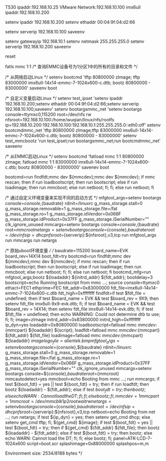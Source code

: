 T530 ipaddr:192.168.10.25
VMware Network:192.168.10.100
imx6ull ipaddr:192.168.10.200

setenv ipaddr 192.168.10.200
setenv ethaddr 00:04:9f:04:d2:66

setenv serverip 192.168.10.100
saveenv

setenv gatewayip 192.168.10.1 
setenv netmask 255.255.255.0 
setenv serverip 192.168.10.200 
saveenv 

reset

fatls mmc 1:1               /* 查询EMMC设备号为1分区1中的所有的目录和文件 */

/* 从网络启动Linux */
setenv bootcmd 'tftp 80800000 zImage; tftp 83000000 imx6ull-14x14-emmc-7-1024x600-c.dtb; bootz 80800000 - 83000000'
saveenv
boot

/* 自定义变量启动Linux */
setenv test_ipset 'setenv ipaddr 192.168.10.200;setenv ethaddr 00:04:9f:04:d2:66;setenv serverip 192.168.10.100;saveenv'
setenv bootargsmmc_net 'setenv bootargs console=ttymxc0,115200 root=/dev/nfs rw nfsroot=192.168.10.100:/home/wuqian/linux/nfs/rootfs ip=192.168.10.200:192.168.10.100:192.168.10.1:255.255.255.0::eth0:off'
setenv bootcmdmmc_net 'tftp 80800000 zImage;tftp 83000000 imx6ull-14x14-emmc-7-1024x600-c.dtb; bootz 80800000 - 83000000'
setenv test_mmcbootz 'run test_ipset;run bootargsmmc_net;run bootcmdmmc_net'
saveenv

/* 从EMMC启动Linux */
setenv bootcmd 'fatload mmc 1:1 80800000 zImage; fatload mmc 1:1 83000000 imx6ull-14x14-emmc-7-1024x600-c.dtb; bootz 80800000 - 83000000'
savenev
boot

bootcmd=run findfdt;mmc dev ${mmcdev};mmc dev ${mmcdev}; if mmc rescan; then if run loadbootscript; then run bootscript; else if run loadimage; then run mmcboot; else run netboot; fi; fi; else run netboot; fi

/* 通过自定义环境变量来实现不同的启动方式 */
mfgtool_args=setenv bootargs console=${console},${baudrate} rdinit=/linuxrc g_mass_storage.stall=0 g_mass_storage.removable=1 g_mass_storage.file=/fat g_mass_storage.ro=1 g_mass_storage.idVendor=0x066F g_mass_storage.idProduct=0x37FF g_mass_storage.iSerialNumber="" clk_ignore_unused 
mmcargs=setenv bootargs console=${console},${baudrate} root=${mmcroot}
netargs=setenv bootargs console=${console},${baudrate} root=/dev/nfs ip=dhcp nfsroot=${serverip}:${nfsroot},v3,tcp
run mfgtool_args
run mmcargs
run netargs

/* 原始uboot环境变量 */
/*
baudrate=115200
board_name=EVK
board_rev=14X14
boot_fdt=try
bootcmd=run findfdt;mmc dev ${mmcdev};mmc dev ${mmcdev}; if mmc rescan; then if run loadbootscript; then run bootscript; else if run loadimage; then run mmcboot; else run netboot; fi; fi; else run netboot; fi
bootcmd_mfg=run mfgtool_args;bootz ${loadaddr} ${initrd_addr} ${fdt_addr};
bootdelay=3
bootscript=echo Running bootscript from mmc ...; source
console=ttymxc0
ethact=FEC1
ethprime=FEC
fdt_addr=0x83000000
fdt_file=imx6ull-14x14-emmc-7-1024x600-c.dtb
fdt_high=0xffffffff
findfdt=if test $fdt_file = undefined; then if test $board_name = EVK && test $board_rev = 9X9; then setenv fdt_file imx6ull-9x9-evk.dtb; fi; if test $board_name = EVK && test $board_rev = 14X14; then setenv fdt_file imx6ull-14x14-evk.dtb; fi; if test $fdt_file = undefined; then echo WARNING: Could not determine dtb to use; fi; fi;
image=zImage
initrd_addr=0x83800000
initrd_high=0xffffffff
ip_dyn=yes
loadaddr=0x80800000
loadbootscript=fatload mmc ${mmcdev}:${mmcpart} ${loadaddr} ${script};
loadfdt=fatload mmc ${mmcdev}:${mmcpart} ${fdt_addr} ${fdt_file}
loadimage=fatload mmc ${mmcdev}:${mmcpart} ${loadaddr} ${image}
logo_file=alientek.bmp
mfgtool_args=setenv bootargs console=${console},${baudrate} rdinit=/linuxrc g_mass_storage.stall=0 g_mass_storage.removable=1 g_mass_storage.file=/fat g_mass_storage.ro=1 g_mass_storage.idVendor=0x066F g_mass_storage.idProduct=0x37FF g_mass_storage.iSerialNumber="" clk_ignore_unused 
mmcargs=setenv bootargs console=${console},${baudrate} root=${mmcroot}
mmcautodetect=yes
mmcboot=echo Booting from mmc ...; run mmcargs; if test ${boot_fdt} = yes || test ${boot_fdt} = try; then if run loadfdt; then bootz ${loadaddr} - ${fdt_addr}; else if test ${boot_fdt} = try; then bootz; else echo WARN: Cannot load the DT; fi; fi; else bootz; fi;
mmcdev=1
mmcpart=1
mmcroot=/dev/mmcblk1p2 rootwait rw
netargs=setenv bootargs console=${console},${baudrate} root=/dev/nfs ip=dhcp nfsroot=${serverip}:${nfsroot},v3,tcp
netboot=echo Booting from net ...; run netargs; if test ${ip_dyn} = yes; then setenv get_cmd dhcp; else setenv get_cmd tftp; fi; ${get_cmd} ${image}; if test ${boot_fdt} = yes || test ${boot_fdt} = try; then if ${get_cmd} ${fdt_addr} ${fdt_file}; then bootz ${loadaddr} - ${fdt_addr}; else if test ${boot_fdt} = try; then bootz; else echo WARN: Cannot load the DT; fi; fi; else bootz; fi;
panel=ATK-LCD-7-1024x600
script=boot.scr
splashimage=0x88000000
splashpos=m,m

Environment size: 2534/8188 bytes
*/